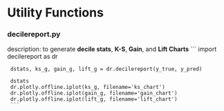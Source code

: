 # Utility Functions


### decilereport.py 
description: to generate **decile stats**, **K-S**, **Gain**, and **Lift Charts**
     ```
     import decilereport as dr
     
     dstats, ks_g, gain_g, lift_g = dr.decilereport(y_true, y_pred)
     
     dstats
     dr.plotly.offline.iplot(ks_g, filename='ks_chart')
     dr.plotly.offline.iplot(gain_g, filename='gain_chart')
     dr.plotly.offline.iplot(lift_g, filename='lift_chart')  
     ```
